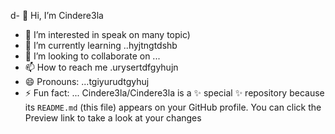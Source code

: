d- 👋 Hi, I’m Cindere3la
- 👀 I’m interested in speak on many topic)
- 🌱 I’m currently learning ..hyjtngtdshb
- 💞️ I’m looking to collaborate on ...
- 📫 How to reach me .urysertdfgyhujn
- 😄 Pronouns: ...tgiyurudtgyhuj
- ⚡ Fun fact: ...
Cindere3la/Cindere3la is a ✨ special ✨ repository because its `README.md` (this file) appears on your GitHub profile.
You can click the Preview link to take a look at your changes
